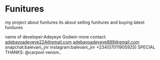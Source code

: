 # Funitures
my project about funitures
its about  selling funitures and buying latest funitures

name of developer:Adeyeye Godwin
more contact:
adebayoadeyeye224@gmail.com
adebayoadeyeye889@gmail.com
snapchat:balevani_jnr
instagram:balevani_jnr
+234(07011905925)
SPECIAL THANKS:
@carpool venom..
